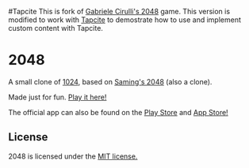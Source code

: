 #Tapcite
This is fork of [Gabriele Cirulli's 2048](https://github.com/gabrielecirulli/2048) game. This version is modified to work with [Tapcite](http://tapcite.com) to demostrate how to use and implement custom content with Tapcite.

# 2048
A small clone of [1024](https://play.google.com/store/apps/details?id=com.veewo.a1024), based on [Saming's 2048](http://saming.fr/p/2048/) (also a clone).

Made just for fun. [Play it here!](http://gabrielecirulli.github.io/2048/)

The official app can also be found on the [Play Store](https://play.google.com/store/apps/details?id=com.gabrielecirulli.app2048) and [App Store!](https://itunes.apple.com/us/app/2048-by-gabriele-cirulli/id868076805)

## License
2048 is licensed under the [MIT license.](https://github.com/gabrielecirulli/2048/blob/master/LICENSE.txt)
